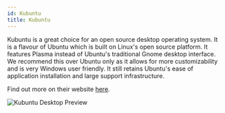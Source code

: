 ```yaml
---
id: Kubuntu
title: Kubuntu
---
```


Kubuntu is a great choice for an open source desktop operating system. It is a flavour of Ubuntu which is built on Linux's open source platform. It features Plasma instead of Ubuntu's traditional Gnome desktop interface. We recommend this over Ubuntu only as it allows for more customizability and is very Windows user friendly. It still retains Ubuntu's ease of application installation and large support infrastructure.

Find out more on their website [here](https://kubuntu.org/).

<img alt="Kubuntu Desktop Preview" src="/img/KubuntuDesktop.png" />
